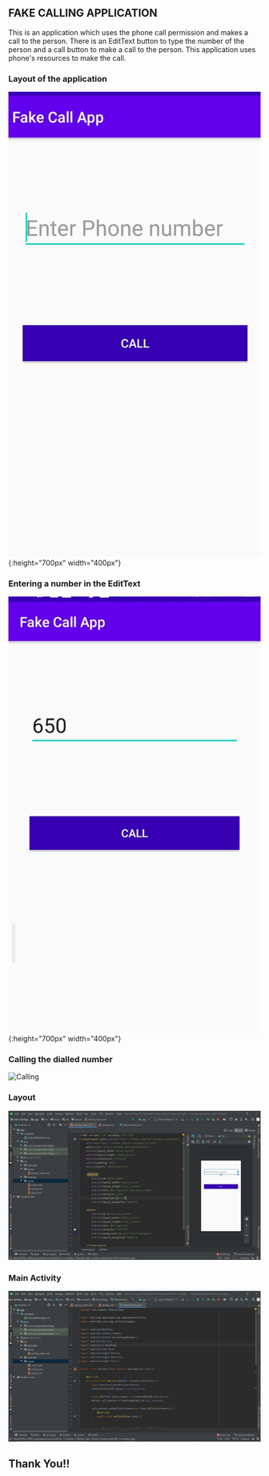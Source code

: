 ## FAKE CALLING APPLICATION

<p>This is an application which uses the phone call permission and makes a call to the person. There is an EditText button to type the number of the person and a call button to make a call to the person. This application uses phone's resources to make the call.</p>

### Layout of the application

![Working](Images/fake_call_app.jpg){:height="700px" width="400px"}

### Entering a number in the EditText

![Working](Images/fake_call_app_2.jpg){:height="700px" width="400px"}

### Calling the dialled number

![Calling](Images/fake_call_app_3.jpg)

### Layout

![.xml file](Images/ss1_call_xml.JPG)

### Main Activity

![.java file](Images/ss_call_java.JPG)

## Thank You!!
